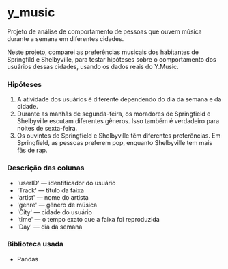 # y_music
Projeto de análise de comportamento de pessoas que ouvem música durante a semana em diferentes cidades.

Neste projeto, comparei as preferências musicais dos habitantes de Springfild e Shelbyville, para testar hipóteses sobre o comportamento dos usuários dessas cidades, usando os dados reais do Y.Music.

### Hipóteses
1. A atividade dos usuários é diferente dependendo do dia da semana e da cidade.
2. Durante as manhãs de segunda-feira, os moradores de Springfield e Shelbyville escutam diferentes gêneros. Isso também é verdadeiro para noites de sexta-feira.
3. Os ouvintes de Springfield e Shelbyville têm diferentes preferências. Em Springfield, as pessoas preferem pop, enquanto Shelbyville tem mais fãs de rap.

### Descrição das colunas
- 'userID' — identificador do usuário
- 'Track' — título da faixa
- 'artist' — nome do artista
- 'genre' — gênero de música
- 'City' — cidade do usuário
- 'time' — o tempo exato que a faixa foi reproduzida
- 'Day' — dia da semana

### Biblioteca usada
- Pandas 
